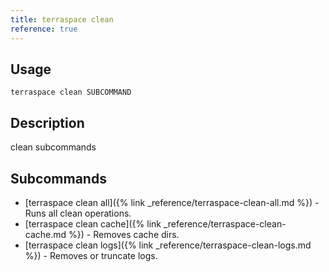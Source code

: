 ```yaml
---
title: terraspace clean
reference: true
---
```


## Usage

    terraspace clean SUBCOMMAND

## Description

clean subcommands

## Subcommands

* [terraspace clean all]({% link _reference/terraspace-clean-all.md %}) - Runs all clean operations.
* [terraspace clean cache]({% link _reference/terraspace-clean-cache.md %}) - Removes cache dirs.
* [terraspace clean logs]({% link _reference/terraspace-clean-logs.md %}) - Removes or truncate logs.


